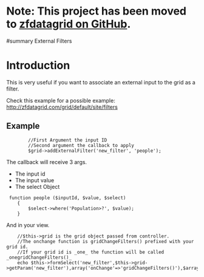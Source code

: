 # Note: This project has been moved to [zfdatagrid on GitHub](https://github.com/zfdatagrid/). #

#summary External Filters



# Introduction #
This is very useful if you want to associate an external input to the grid as a filter.

Check this example for a possible example: http://zfdatagrid.com/grid/default/site/filters


## Example ##
```
        //First Argument the input ID
        //Second argument the callback to apply
        $grid->addExternalFilter('new_filter', 'people');
```

The callback will receive 3 args.

  * The input id
  * The input value
  * The select Object

```
 function people ($inputId, $value, $select)
    {
        $select->where('Population>?', $value);
    }
```


And in your view.
```
    //$this->grid is the grid object passed from controller.
    //The onchange function is gridChangeFilters() prefixed with your grid id. 
    //If your grid id is _one_ the function will be called _onegridChangeFilters()_
    echo $this->formSelect('new_filter',$this->grid->getParam('new_filter'),array('onChange'=>'gridChangeFilters()'),$array);
```
